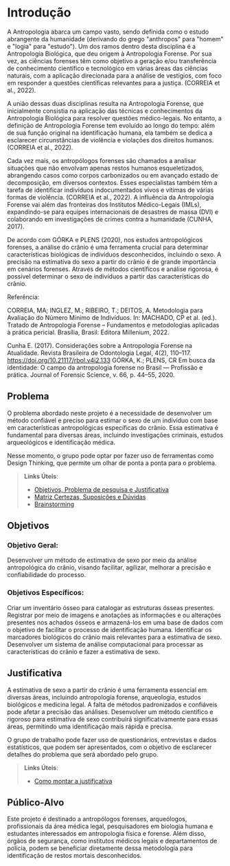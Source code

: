# Introdução

A Antropologia abarca um campo vasto, sendo definida como o estudo abrangente da humanidade (derivando do grego "anthropos" para "homem" e "logia" para "estudo"). Um dos ramos dentro desta disciplina é a Antropologia Biológica, que deu origem à Antropologia Forense. Por sua vez, as ciências forenses têm como objetivo a geração e/ou transferência de conhecimento científico e tecnológico em várias áreas das ciências naturais, com a aplicação direcionada para a análise de vestígios, com foco em responder a questões científicas relevantes para a justiça. (CORREIA et al., 2022).

A união dessas duas disciplinas resulta na Antropologia Forense, que inicialmente consistia na aplicação das técnicas e conhecimentos da Antropologia Biológica para resolver questões médico-legais. No entanto, a definição de Antropologia Forense tem evoluído ao longo do tempo: além de sua função original na identificação humana, ela também se dedica a esclarecer circunstâncias de violência e violações dos direitos humanos. (CORREIA et al., 2022).

Cada vez mais, os antropólogos forenses são chamados a analisar situações que não envolvam apenas restos humanos esqueletizados, abrangendo casos como corpos carbonizados ou em avançado estado de decomposição, em diversos contextos. Esses especialistas também têm a tarefa de identificar indivíduos indocumentados vivos e vítimas de várias formas de violência. (CORREIA et al., 2022).
A influência da Antropologia Forense vai além das fronteiras dos Institutos Médico-Legais (IMLs), expandindo-se para equipes internacionais de desastres de massa (DVI) e colaborando em investigações de crimes contra a humanidade (CUNHA, 2017).

De acordo com GÓRKA e PLENS (2020), nos estudos antropológicos forenses, a análise do crânio é uma ferramenta crucial para determinar características biológicas de indivíduos desconhecidos, incluindo o sexo. A precisão na estimativa do sexo a partir do crânio é de grande importância em cenários forenses. Através de métodos científicos e análise rigorosa, é possível determinar o sexo de indivíduos a partir das características do crânio.

Referência:

CORREIA, MA; INGLEZ, M.; RIBEIRO, T.; DEITOS, A. Metodologia para Avaliação do Número Mínimo de Indivíduos. In: MACHADO, CP et al. (ed.). Tratado de Antropologia Forense – Fundamentos e metodologias aplicadas à prática pericial. Brasília, Brasil: Editora Millenium, 2022.

Cunha E. (2017). Considerações sobre a Antropologia Forense na Atualidade. Revista Brasileira de Odontologia Legal, 4(2), 110–117. https://doi.org/10.21117/rbol.v4i2.133
GÓRKA, K.; PLENS, CR Em busca da identidade: O campo da antropologia forense no Brasil — Profissão e prática. Journal of Forensic Science, v. 66, p. 44–55, 2020.

## Problema

O problema abordado neste projeto é a necessidade de desenvolver um método confiável e preciso para estimar o sexo de um indivíduo com base em características antropológicas específicas do crânio. Essa estimativa é fundamental para diversas áreas, incluindo investigações criminais, estudos arqueológicos e identificação médica.

Nesse momento, o grupo pode optar por fazer uso  de ferramentas como Design Thinking, que permite um olhar de ponta a ponta para o problema.

> **Links Úteis**:
> - [Objetivos, Problema de pesquisa e Justificativa](https://medium.com/@versioparole/objetivos-problema-de-pesquisa-e-justificativa-c98c8233b9c3)
> - [Matriz Certezas, Suposições e Dúvidas](https://medium.com/educa%C3%A7%C3%A3o-fora-da-caixa/matriz-certezas-suposi%C3%A7%C3%B5es-e-d%C3%BAvidas-fa2263633655)
> - [Brainstorming](https://www.euax.com.br/2018/09/brainstorming/)

## Objetivos

### Objetivo Geral:

Desenvolver um método de estimativa de sexo por meio da análise antropológica do crânio, visando facilitar, agilizar, melhorar a precisão e confiabilidade do processo.

### Objetivos Específicos:

Criar um inventário ósseo para catalogar as estruturas ósseas presentes. 
Registrar por meio de imagens e anotações as informações e ou alterações presentes nos achados ósseos e armazená-los em uma base de dados com o objetivo de facilitar o processo de identificação humana.
Identificar os marcadores biológicos do crânio mais relevantes para a estimativa de sexo.
Desenvolver um sistema de análise computacional para processar as características do crânio e fazer a estimativa de sexo.

## Justificativa

A estimativa de sexo a partir do crânio é uma ferramenta essencial em diversas áreas, incluindo antropologia forense, arqueologia, estudos biológicos e medicina legal. A falta de métodos padronizados e confiáveis pode afetar a precisão das análises. Desenvolver um método científico e rigoroso para estimativa de sexo contribuirá significativamente para essas áreas, permitindo uma identificação mais rápida e precisa.

O grupo de trabalho pode fazer uso de questionários, entrevistas e dados estatísticos, que podem ser apresentados, com o objetivo de esclarecer detalhes do problema que será abordado pelo grupo.

> **Links Úteis**:
> - [Como montar a justificativa](https://guiadamonografia.com.br/como-montar-justificativa-do-tcc/)

## Público-Alvo

Este projeto é destinado a antropólogos forenses, arqueólogos, profissionais da área médica legal, pesquisadores em biologia humana e estudantes interessados em antropologia física e forense. Além disso, órgãos de segurança, como institutos médicos legais e departamentos de polícia, podem se beneficiar diretamente dessa metodologia para identificação de restos mortais desconhecidos.
